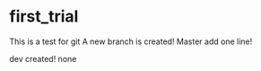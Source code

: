 # first_trial
This is a test for git
A new branch is created!
Master add one line!

dev created!
none


